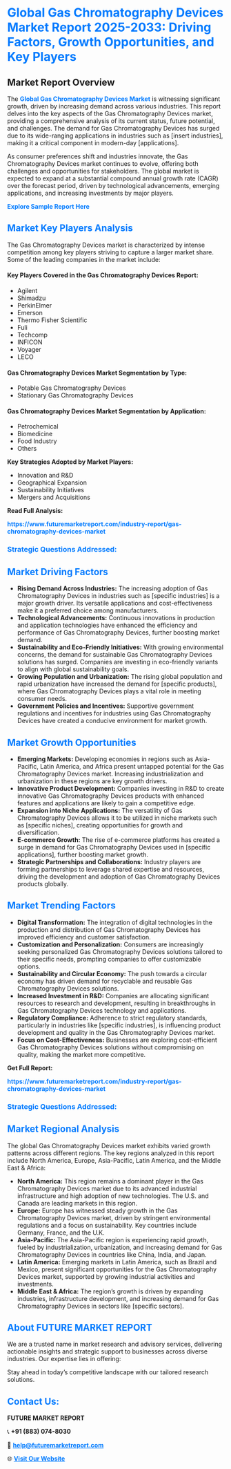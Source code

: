 <h1 style="color: #007BFF;">Global Gas Chromatography Devices Market Report 2025-2033: Driving Factors, Growth Opportunities, and Key Players</h1>

<section id="overview">
<h2>Market Report Overview</h2>
<p>The <a href="https://www.futuremarketreport.com/industry-report/gas-chromatography-devices-market" style="color: #007BFF; text-decoration: none;"><strong>Global Gas Chromatography Devices Market</strong></a> is witnessing significant growth, driven by increasing demand across various industries. This report delves into the key aspects of the Gas Chromatography Devices market, providing a comprehensive analysis of its current status, future potential, and challenges. The demand for Gas Chromatography Devices has surged due to its wide-ranging applications in industries such as [insert industries], making it a critical component in modern-day [applications].</p>
<p>As consumer preferences shift and industries innovate, the Gas Chromatography Devices market continues to evolve, offering both challenges and opportunities for stakeholders. The global market is expected to expand at a substantial compound annual growth rate (CAGR) over the forecast period, driven by technological advancements, emerging applications, and increasing investments by major players.</p>
</section>

<section id="overview">
<p><a href="https://www.futuremarketreport.com/request-sample/reportId=44103" style="color: #007BFF; text-decoration: none;"><strong>Explore Sample Report Here</strong></a></p>
</section>

<section id="key-players">
<h2 style="color: #007BFF;">Market Key Players Analysis</h2>
<p>The Gas Chromatography Devices market is characterized by intense competition among key players striving to capture a larger market share. Some of the leading companies in the market include:</p>
<h4>Key Players Covered in the Gas Chromatography Devices Report:</h4>
<ul><li>Agilent</li><li>Shimadzu</li><li>PerkinElmer</li><li>Emerson</li><li>Thermo Fisher Scientific</li><li>Fuli</li><li>Techcomp</li><li>INFICON</li><li>Voyager</li><li>LECO</li></ul>
<h4>Gas Chromatography Devices Market Segmentation by Type:</h4>
<ul><li>Potable Gas Chromatography Devices</li><li>Stationary Gas Chromatography Devices</li></ul>

<h4>Gas Chromatography Devices Market Segmentation by Application:</h4>
<ul><li>Petrochemical</li><li>Biomedicine</li><li>Food Industry</li><li>Others</li></ul>
<p><strong>Key Strategies Adopted by Market Players:</strong></p>
<ul>
<li>Innovation and R&D</li>
<li>Geographical Expansion</li>
<li>Sustainability Initiatives</li>
<li>Mergers and Acquisitions</li>
</ul>
</section>

<section>
<p><strong>Read Full Analysis: </strong></p><a href="https://www.futuremarketreport.com/industry-report/gas-chromatography-devices-market" style="color: #007BFF; text-decoration: none;"><strong>https://www.futuremarketreport.com/industry-report/gas-chromatography-devices-market</strong></a>
<h3 style="color: #007BFF;">Strategic Questions Addressed:</h3>
</section>

<section id="driving-factors">
<h2 style="color: #007BFF;">Market Driving Factors</h2>
<ul>
<li><strong>Rising Demand Across Industries:</strong> The increasing adoption of Gas Chromatography Devices in industries such as [specific industries] is a major growth driver. Its versatile applications and cost-effectiveness make it a preferred choice among manufacturers.</li>
<li><strong>Technological Advancements:</strong> Continuous innovations in production and application technologies have enhanced the efficiency and performance of Gas Chromatography Devices, further boosting market demand.</li>
<li><strong>Sustainability and Eco-Friendly Initiatives:</strong> With growing environmental concerns, the demand for sustainable Gas Chromatography Devices solutions has surged. Companies are investing in eco-friendly variants to align with global sustainability goals.</li>
<li><strong>Growing Population and Urbanization:</strong> The rising global population and rapid urbanization have increased the demand for [specific products], where Gas Chromatography Devices plays a vital role in meeting consumer needs.</li>
<li><strong>Government Policies and Incentives:</strong> Supportive government regulations and incentives for industries using Gas Chromatography Devices have created a conducive environment for market growth.</li>
</ul>
</section>

<section id="growth-opportunities">
<h2 style="color: #007BFF;">Market Growth Opportunities</h2>
<ul>
<li><strong>Emerging Markets:</strong> Developing economies in regions such as Asia-Pacific, Latin America, and Africa present untapped potential for the Gas Chromatography Devices market. Increasing industrialization and urbanization in these regions are key growth drivers.</li>
<li><strong>Innovative Product Development:</strong> Companies investing in R&D to create innovative Gas Chromatography Devices products with enhanced features and applications are likely to gain a competitive edge.</li>
<li><strong>Expansion into Niche Applications:</strong> The versatility of Gas Chromatography Devices allows it to be utilized in niche markets such as [specific niches], creating opportunities for growth and diversification.</li>
<li><strong>E-commerce Growth:</strong> The rise of e-commerce platforms has created a surge in demand for Gas Chromatography Devices used in [specific applications], further boosting market growth.</li>
<li><strong>Strategic Partnerships and Collaborations:</strong> Industry players are forming partnerships to leverage shared expertise and resources, driving the development and adoption of Gas Chromatography Devices products globally.</li>
</ul>
</section>

<section id="trending-factors">
<h2 style="color: #007BFF;">Market Trending Factors</h2>
<ul>
<li><strong>Digital Transformation:</strong> The integration of digital technologies in the production and distribution of Gas Chromatography Devices has improved efficiency and customer satisfaction.</li>
<li><strong>Customization and Personalization:</strong> Consumers are increasingly seeking personalized Gas Chromatography Devices solutions tailored to their specific needs, prompting companies to offer customizable options.</li>
<li><strong>Sustainability and Circular Economy:</strong> The push towards a circular economy has driven demand for recyclable and reusable Gas Chromatography Devices solutions.</li>
<li><strong>Increased Investment in R&D:</strong> Companies are allocating significant resources to research and development, resulting in breakthroughs in Gas Chromatography Devices technology and applications.</li>
<li><strong>Regulatory Compliance:</strong> Adherence to strict regulatory standards, particularly in industries like [specific industries], is influencing product development and quality in the Gas Chromatography Devices market.</li>
<li><strong>Focus on Cost-Effectiveness:</strong> Businesses are exploring cost-efficient Gas Chromatography Devices solutions without compromising on quality, making the market more competitive.</li>
</ul>
</section>

<section>
<p><strong>Get Full Report: </strong></p><a href="https://www.futuremarketreport.com/industry-report/gas-chromatography-devices-market" style="color: #007BFF; text-decoration: none;"><strong>https://www.futuremarketreport.com/industry-report/gas-chromatography-devices-market</strong></a>
<h3 style="color: #007BFF;">Strategic Questions Addressed:</h3>
</section>


<section id="regional-analysis">
<h2 style="color: #007BFF;">Market Regional Analysis</h2>
<p>The global Gas Chromatography Devices market exhibits varied growth patterns across different regions. The key regions analyzed in this report include North America, Europe, Asia-Pacific, Latin America, and the Middle East & Africa:</p>
<ul>
<li><strong>North America:</strong> This region remains a dominant player in the Gas Chromatography Devices market due to its advanced industrial infrastructure and high adoption of new technologies. The U.S. and Canada are leading markets in this region.</li>
<li><strong>Europe:</strong> Europe has witnessed steady growth in the Gas Chromatography Devices market, driven by stringent environmental regulations and a focus on sustainability. Key countries include Germany, France, and the U.K.</li>
<li><strong>Asia-Pacific:</strong> The Asia-Pacific region is experiencing rapid growth, fueled by industrialization, urbanization, and increasing demand for Gas Chromatography Devices in countries like China, India, and Japan.</li>
<li><strong>Latin America:</strong> Emerging markets in Latin America, such as Brazil and Mexico, present significant opportunities for the Gas Chromatography Devices market, supported by growing industrial activities and investments.</li>
<li><strong>Middle East & Africa:</strong> The region’s growth is driven by expanding industries, infrastructure development, and increasing demand for Gas Chromatography Devices in sectors like [specific sectors].</li>
</ul>
</section>

<footer>
<h2 style="color: #007BFF;">About FUTURE MARKET REPORT</h2>
<p>We are a trusted name in market research and advisory services, delivering actionable insights and strategic support to businesses across diverse industries. Our expertise lies in offering:</p>

<p>Stay ahead in today’s competitive landscape with our tailored research solutions.</p>

<h2 style="color: #007BFF;">Contact Us:</h2>
<p><strong>FUTURE MARKET REPORT</strong></p>
<p>📞 <strong>+91 (883) 074-8030</strong></p>
<p>📧 <strong><a href="mailto:help@futuremarketreport.com" style="color: #007BFF;">help@futuremarketreport.com</a></strong></p>
<p>🌐 <strong><a href="https://www.futuremarketreport.com/" style="color: #007BFF;">Visit Our Website</a></strong></p>
</footer>